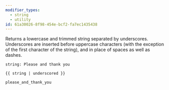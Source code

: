 ```yaml
---
modifier_types:
  - string
  - utility
id: 61a30026-8f98-454e-bcf2-fa7ec1435438
---
```

Returns a lowercase and trimmed string separated by underscores.
Underscores are inserted before uppercase characters (with the exception
of the first character of the string), and in place of spaces as well as dashes.


```.language-yaml
string: Please and thank you
```

```
{{ string | underscored }}
```

```.language-output
please_and_thank_you
```
